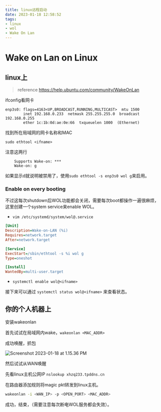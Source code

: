 ```yaml
---
title: linux远程启动
date: 2023-01-18 12:58:52
tags:
- linux
- wol
- Wake On Lan
---
```


# Wake on Lan on Linux

<!--more-->

## linux上

>  reference https://help.ubuntu.com/community/WakeOnLan

ifconfig看网卡

```
enp3s0: flags=4163<UP,BROADCAST,RUNNING,MULTICAST>  mtu 1500
        inet 192.168.0.233  netmask 255.255.255.0  broadcast 192.168.0.255
        ether 1c:1b:0d:ae:0e:66  txqueuelen 1000  (Ethernet)
```

找到所在局域网的网卡名称和MAC

`sudo ethtool <ifname>`

注意这两行

```
	Supports Wake-on: ***
	Wake-on: g
```

如果显示d就说明被禁用了，使用`sudo ethtool -s enp3s0 wol g`来启用。

### Enable on every booting

不过这每次shutdown后WOL功能都会关闭，需要每次boot都操作一遍很麻烦，这里创建一个system service来enable WOL。

* `vim /etc/systemd/system/wol@.service`

```ini
[Unit]
Description=Wake-on-LAN (%i)
Requires=network.target
After=network.target

[Service]
ExecStart=/sbin/ethtool -s %i wol g
Type=oneshot

[Install]
WantedBy=multi-user.target
```

* `systemctl enable wol@<ifname>`

接下来可以通过 `systemctl status wol@<ifname>` 来查看状态。

## 你的个人机器上

安装wakeonlan

首先试试在局域网内wake，`wakeonlan <MAC_ADDR>`

成功唤醒，抓包

![Screenshot 2023-01-18 at 1.15.36 PM](../../../Library/Application%20Support/typora-user-images/Screenshot%202023-01-18%20at%201.15.36%20PM.png)

然后试试从WAN唤醒

先看linux主机公网IP `nslookup xhzq233.tpddns.cn`

在路由器添加规则将magic pkt转发到linux主机。

```sh
wakeonlan -i <WAN_IP> -p <OPEN_PORT> <MAC_ADDR>
```

成功，结束，（需要注意每次断电WOL服务都会失效）。
